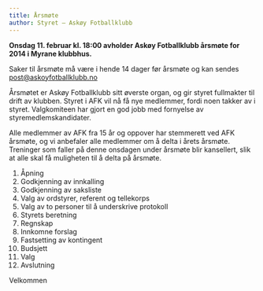 ```yaml
---
title: Årsmøte
author: Styret – Askøy Fotballklubb
---
```


**Onsdag 11. februar kl. 18:00 avholder Askøy Fotballklubb årsmøte for 2014 i Myrane klubbhus.**

Saker til årsmøte må være i hende 14 dager før årsmøte og kan sendes <post@askoyfotballklubb.no>

Årsmøtet er Askøy Fotballklubb sitt øverste organ, og gir styret fullmakter til drift av klubben. Styret i AFK vil nå få nye medlemmer, fordi noen takker av i styret. Valgkomiteen har gjort en god jobb med fornyelse av styremedlemskandidater.

Alle medlemmer av AFK fra 15 år og oppover har stemmerett ved AFK årsmøte, og vi anbefaler alle medlemmer om å delta i årets årsmøte. Treninger som faller på denne onsdagen under årsmøte blir kansellert, slik at alle skal få muligheten til å delta på årsmøte.

1. Åpning
2. Godkjenning av innkalling
3. Godkjenning av saksliste
4. Valg av ordstyrer, referent og tellekorps
5. Valg av to personer til å underskrive protokoll
6. Styrets beretning
7. Regnskap
8. Innkomne forslag
9. Fastsetting av kontingent
10. Budsjett
11. Valg
12. Avslutning

Velkommen
